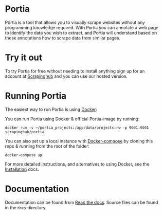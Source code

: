 Portia
======

Portia is a tool that allows you to visually scrape websites without any programming knowledge required. With Portia you can annotate a web page to identify the data you wish to extract, and Portia will understand based on these annotations how to scrape data from similar pages.

# Try it out

To try Portia for free without needing to install anything sign up for an account at [Scrapinghub] and you can use our hosted version.

# Running Portia

The easiest way to run Portia is using [Docker]:

You can run Portia using Docker & official Portia-image by running:

    docker run -v ~/portia_projects:/app/data/projects:rw -p 9001:9001 scrapinghub/portia

You can also set up a local instance with [Docker-compose] by cloning this repo & running from the root of the folder:

    docker-compose up

For more detailed instructions, and alternatives to using Docker, see the [Installation] docs.

# Documentation

Documentation can be found from [Read the docs]. Source files can be found in the ``docs`` directory.

[Docker]: https://www.docker.com/
[Docker-compose]:https://docs.docker.com/compose
[Installation]: http://portia.readthedocs.org/en/latest/installation.html
[Read the docs]: http://portia.readthedocs.org/en/latest/index.html
[Scrapinghub]: https://portia.scrapinghub.com/
